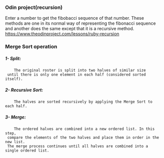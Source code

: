 ### Odin project(recursion) 
Enter a number to get the fibobacci sequence of that number.
These methods are one in its normal way of representing the 
fibonacci sequence and another does the same except that it 
is a recursive method.
https://www.theodinproject.com/lessons/ruby-recursion

### Merge Sort operation
##### 1- Split: 
        The original roster is split into two halves of similar size
     until there is only one element in each half (considered sorted itself).
##### 2- Recursive Sort: 
        The halves are sorted recursively by applying the Merge Sort to each half.
##### 3- Merge: 
        The ordered halves are combined into a new ordered list. In this step,
     compare the elements of the two halves and place them in order in the new list.
     The merge process continues until all halves are combined into a single ordered list.